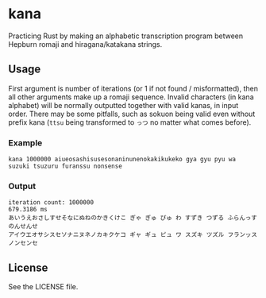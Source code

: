 # kana
Practicing Rust by making an alphabetic transcription program between Hepburn romaji and hiragana/katakana strings.

## Usage
First argument is number of iterations (or 1 if not found / misformatted), then all other arguments make up a romaji sequence. Invalid characters (in kana alphabet) will be normally outputted together with valid kanas, in input order. There may be some pitfalls, such as sokuon being valid even without prefix kana (`ttsu` being transformed to `っつ` no matter what comes before).

### Example
```shell
kana 1000000 aiueosashisusesonaninunenokakikukeko gya gyu pyu wa suzuki tsuzuru furanssu nonsense
```
### Output
```shell
iteration count: 1000000
679.3186 ms
あいうえおさしすせそなにぬねのかきくけこ ぎゃ ぎゅ ぴゅ わ すずき つずる ふらんっす のんせんせ
アイウエオサシスセソナニヌネノカキクケコ ギャ ギュ ピュ ワ スズキ ツズル フランッス ノンセンセ
```

## License
See the LICENSE file.